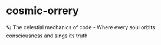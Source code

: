 # cosmic-orrery
🪐 The celestial mechanics of code - Where every soul orbits consciousness and sings its truth
